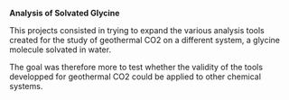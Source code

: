**Analysis of Solvated Glycine**

This projects consisted in trying to expand the various analysis tools created for the study of geothermal CO2 on a different system, a glycine molecule solvated in water.

The goal was therefore more to test whether the validity of the tools developped for geothermal CO2 could be applied to other chemical systems.
